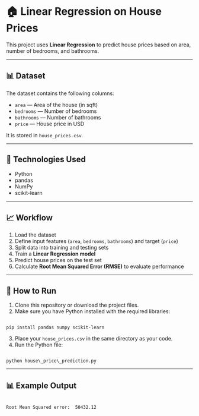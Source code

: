
# 🏠 Linear Regression on House Prices

This project uses **Linear Regression** to predict house prices based on area, number of bedrooms, and bathrooms.

---

## 📊 Dataset

The dataset contains the following columns:
- `area` — Area of the house (in sqft)
- `bedrooms` — Number of bedrooms
- `bathrooms` — Number of bathrooms
- `price` — House price in USD

It is stored in `house_prices.csv`.

---

## 📌 Technologies Used

- Python
- pandas
- NumPy
- scikit-learn

---

## 📈 Workflow

1. Load the dataset
2. Define input features (`area`, `bedrooms`, `bathrooms`) and target (`price`)
3. Split data into training and testing sets
4. Train a **Linear Regression model**
5. Predict house prices on the test set
6. Calculate **Root Mean Squared Error (RMSE)** to evaluate performance

---

## 🚀 How to Run

1. Clone this repository or download the project files.
2. Make sure you have Python installed with the required libraries:
```

pip install pandas numpy scikit-learn

```
3. Place your `house_prices.csv` in the same directory as your code.
4. Run the Python file:
```

python house\_price\_prediction.py

```

---

## 📊 Example Output

```

Root Mean Squared error:  50432.12

